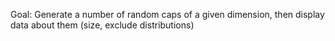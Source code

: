 Goal:
Generate a number of random caps of a given dimension, then display data about them (size, exclude distributions)

